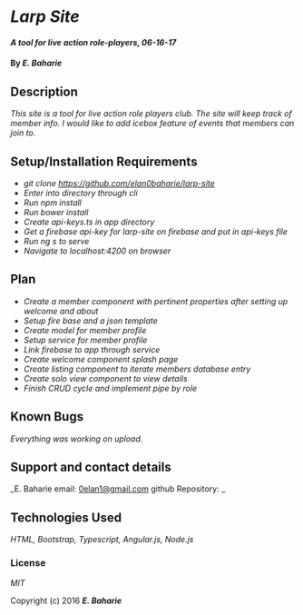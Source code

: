 # _Larp Site_

#### _A tool for live action role-players, 06-16-17_

#### By _**E. Baharie**_

## Description

_This site is a tool for live action role players club. The site will keep track of member info. I would like to add icebox feature of events that members can join to._

## Setup/Installation Requirements

* _git clone https://github.com/elan0baharie/larp-site_
* _Enter into directory through cli_
* _Run npm install_
* _Run bower install_
* _Create api-keys.ts in app directory_
* _Get a firebase api-key for larp-site on firebase and put in api-keys file_
* _Run ng s to serve_
* _Navigate to localhost:4200 on browser_

## Plan

* _Create a member component with pertinent properties after setting up welcome and about_
* _Setup fire base and a json template_
* _Create model for member profile_
* _Setup service for member profile_
* _Link firebase to app through service_
* _Create welcome component splash page_
* _Create listing component to iterate members database entry_
* _Create solo view component to view details_
* _Finish CRUD cycle and implement pipe by role_

## Known Bugs

_Everything was working on upload._

## Support and contact details

_E. Baharie email: 0elan1@gmail.com github Repository: _

## Technologies Used

_HTML, Bootstrap, Typescript, Angular.js, Node.js_

### License

*MIT*

Copyright (c) 2016 **_E. Baharie_**
